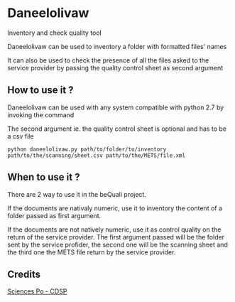 # Daneelolivaw

Inventory and check quality tool

Daneelolivaw can be used to inventory a folder with formatted files' names

It can also be used to check the presence of all the files asked to the service provider by passing the quality control sheet as second argument


## How to use it ?

Daneelolivaw can be used with any system compatible with python 2.7 by invoking the command

The second argument ie. the quality control sheet is optional and has to be a csv file

`python daneelolivaw.py path/to/folder/to/inventory path/to/the/scanning/sheet.csv path/to/the/METS/file.xml`


## When to use it ?

There are 2 way to use it in the beQuali project.

If the documents are nativaly numeric, use it to inventory the content of a folder passed as first argument.

If the documents are not natively numeric, use it as control quality on the return of the service provider. The first argument passed will be the folder sent by the service profider, the second one will be the scanning sheet and the third one the METS file return by the service provider.


## Credits

[Sciences Po - CDSP](http://cdsp.sciences-po.fr/)